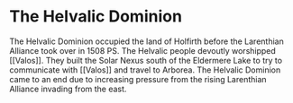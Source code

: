 # The Helvalic Dominion
The Helvalic Dominion occupied the land of Holfirth before the Larenthian Alliance took over in 1508 PS. The Helvalic people devoutly worshipped [[Valos]]. They built the Solar Nexus south of the Eldermere Lake to try to communicate with [[Valos]] and travel to Arborea. The Helvalic Dominion came to an end due to increasing pressure from the rising Larenthian Alliance invading from the east.
